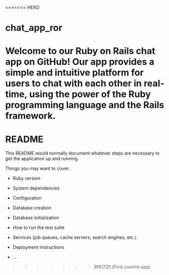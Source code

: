 <<<<<<< HEAD
# chat_app_ror
Welcome to our Ruby on Rails chat app on GitHub! Our app provides a simple and intuitive platform for users to chat with each other in real-time, using the power of the Ruby programming language and the Rails framework.
=======
# README

This README would normally document whatever steps are necessary to get the
application up and running.

Things you may want to cover:

* Ruby version

* System dependencies

* Configuration

* Database creation

* Database initialization

* How to run the test suite

* Services (job queues, cache servers, search engines, etc.)

* Deployment instructions

* ...
>>>>>>> 9f81725 (First commit app)
